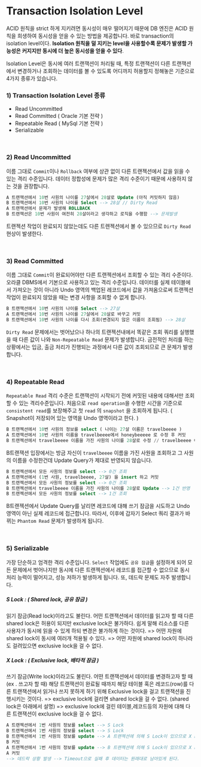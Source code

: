 # Transaction Isolation Level

 ACID 원칙을 strict 하게 지키려면 동시성이 매우 떨어지기 때문에 DB 엔진은 ACID 원칙을 희생하여 동시성을 얻을 수 있는 방법을 제공합니다. 바로 transaction의 isolation level이다. **Isolation 원칙을 덜 지키는 level을 사용할수록 문제가 발생할 가능성은 커지지만 동시에 더 높은 동시성을 얻을 수 있다**. 

 Isolation Level은 동시에 여러 트랜잭션이 처리될 때, 특정 트랜잭션이 다른 트랜잭션에서 변경하거나 조회하는 데이터를 볼 수 있도록 어디까지 허용할지 정해놓은 기준으로 4가지 종류가 있습니다.

### 1) Transaction Isolation Level 종류

- Read Uncommitted
- Read Committed ( Oracle 기본 전략 )
- Repeatable Read ( MySql 기본 전략 )
- Serializable

<br>

### 2)  Read Uncommitted

 이름 그대로 `Commit`이나 `Rollback` 여부에 상관 없이 다른 트랜젝션에서 값을 읽을 수 있는 격리 수준입니다. 데이터 정합성에 문제가 많은 격리 수준이기 때문에 사용하지 않는 것을 권장합니다.

```sql
A 트랜잭션에서 10번 사원의 나이를 27살에서 28살로 Update (아직 커밋하지 않음)
B 트랜잭션에서 10번 사원의 나이를 Select --> 28살 // Dirty Read
A 트랜잭션에서 문제가 발생해 ROLLBACK
B 트랜잭션은 10번 사원이 여전히 28살이라고 생각하고 로직을 수행함 --> 문제발생
```

트랜젝션 작업이 완료되지 않았는데도 다른 트렌젝션에서 볼 수 있으므로  `Dirty Read` 현상이 발생한다.

<br>

### 3) Read Committed

 이름 그대로 `Commit`이 완료되어야만 다른 트랜젝션에서 조회할 수 있는 격리 수준이다. 오라클 DBMS에서 기본으로 사용하고 있는 격리 수준입니다. 데이터를 실제 테이블에서 가져오는 것이 아니라 Undo 영역의 백업된 레코드에서 값을 가져옴으로써 트랜젝션 작업이 완료되지 않았을 때는 변경 사항을 조회할 수 없게 합니다.

```sql
B 트랜잭션에서 10번 사원의 나이를 Select --> 27살
A 트랜잭션에서 10번 사원의 나이를 27살에서 28살로 바꾸고 커밋
B 트랜잭션에서 10번 사원의 나이를 다시 조회(변경되지 않은 이름이 조회됨) --> 28살
```

 `Dirty Read` 문제에서는 벗어났으나 하나의 트랜젝션내에서 똑같은 조회 쿼리를 실행했을 때 다른 값이 나와 `Non-Repeatable Read` 문제가 발생합니다. 금전적인 처리를 하는 상황에서는 입금, 출금 처리가 진행되는 과정에서 다른 값이 조회되므로 큰 문제가 발생합니다.

<br>

### 4) Repeatable Read

 `Repeatable Read` 격리 수준은 트랜잭션이 시작되기 전에 커밋된 내용에 대해서만 조회할 수 있는 격리수준입니다. 처음으로 `read operation`을 수행한 시간을 기준으로 `consistent read`를 보장해주고 첫 `read` 의 `snapshot` 을 조회하게 됩니다. ( Snapshot이 저장되어 있는 영역을 Undo 영역이라고 한다. )

```sql
B 트랜젝션에서 10번 사원의 정보를 select ( 나이는 27살 이름은 travelbeeee )
A 트랜잭션에서 10번 사원의 이름을 travelbeeee에서 honeybeeeee 로 수정 후 커밋
B 트랜젝션에서 travelbeeee 이름을 가진 사원의 나이를 28살로 수정 // travelbeeee 이름을 가진 사원이 없으므로 반영되지 않는다.
```

 B트랜잭션 입장에서는 방금 자신이 `travelbeeee` 이름을 가진 사원을 조회하고 그 사원의 이름을 수정한건데 Update Query가 제대로 반영되지 않습니다.

```sql
B 트랜젝션에서 모든 사원의 정보를 select --> 0건 조회
A 트랜잭션에서 (1번 사원, travelbeeee, 27살) 을 insert 하고 커밋
B 트랜젝션에서 모든 사원의 정보를 select --> 0건 조회
B 트랜젝션에서 travelbeeee 이름을 가진 사원의 나이를 28살로 Update --> 1건 반영
B 트랜젝션에서 모든 사원의 정보를 select --> 1건 조회
```

 B트랜젝션에서 Update Query를 날리면 레코드에 대해 쓰기 잠금을 시도하고 Undo 영역이 아닌 실제 레코드에 접근합니다. 따라서, 이후에 갑자기 Select 쿼리 결과가 바뀌는 `Phantom Read` 문제가 발생하게 됩니다.

<br>

### 5) Serializable

 가장 단순하고 엄격한 격리 수준입니다. `Select` 작업에도 `공유 잠금`을 설정하게 되어 모든 문제에서 벗어나지만 동시에 다른 트랜젝션에서 레코드를 접근할 수 없으므로 동시 처리 능력이 떨어지고, 성능 저하가 발생하게 됩니다. 또, 데드락 문제도 자주 발생합니다.

##### S Lock : ( Shared lock, 공유 잠금 )

읽기 잠금(Read lock)이라고도 불린다.
어떤 트랜잭션에서 데이터를 읽고자 할 때 다른 shared lock은 허용이 되지만 exclusive lock은 불가하다.
쉽게 말해 리소스를 다른 사용자가 동시에 읽을 수 있게 하되 변경은 불가하게 하는 것이다.
=> 어떤 자원에 shared lock이 동시에 여러개 적용될 수 있다.
=> 어떤 자원에 shared lock이 하나라도 걸려있으면 exclusive lock을 걸 수 없다.

##### X Lock : ( Exclusive lock, 배타적 잠금 )

쓰기 잠금(Write lock)이라고도 불린다.
어떤 트랜잭션에서 데이터를 변경하고자 할 때(ex . 쓰고자 할 때) 해당 트랜잭션이 완료될 때까지 해당 테이블 혹은 레코드(row)를 다른 트랜잭션에서 읽거나 쓰지 못하게 하기 위해 Exclusive lock을 걸고 트랜잭션을 진행시키는 것이다.
=> exclusive lock에 걸리면 shared lock을 걸 수 없다. (shared lock은 아래에서 설명)
=> exclusive lock에 걸린 테이블,레코드등의 자원에 대해 다른 트랜잭션이 exclusive lock을 걸 수 없다.

```sql
A 트랜젝션에서 1번 사원의 정보를 select --> S Lock
B 트랜젝션에서 1번 사원의 정보를 select --> S Lock
B 트랜젝션에서 1번 사원의 정보를 update --> A 트랜젝션에 의해 S Lock이 있으므로 X Lock 실패 --> Update 실패
B 커밋
A 트랜젝션에서 1번 사원의 정보를 update --> B 트랜젝션에 의해 S Lock이 있으므로 X Lock 실패 --> Update 실패
A 커밋
--> 데드락 상황 발생 --> Timeout으로 실패 후 데이터는 원래대로 남아있게 된다.
```

